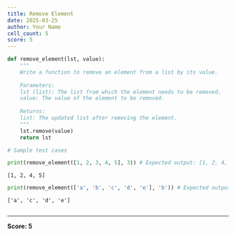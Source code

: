```yaml
---
title: Remove Element
date: 2025-03-25
author: Your Name
cell_count: 5
score: 5
---
```


```python
def remove_element(lst, value):
    """
    Write a function to remove an element from a list by its value.
    
    Parameters:
    lst (list): The list from which the element needs to be removed.
    value: The value of the element to be removed.
    
    Returns:
    list: The updated list after removing the element.
    """
    lst.remove(value)
    return lst
```


```python
# Sample test cases
```


```python
print(remove_element([1, 2, 3, 4, 5], 3)) # Expected output: [1, 2, 4, 5]
```

    [1, 2, 4, 5]



```python
print(remove_element(['a', 'b', 'c', 'd', 'e'], 'b')) # Expected output: ['a', 'c', 'd', 'e']
```

    ['a', 'c', 'd', 'e']



```python

```


---
**Score: 5**
